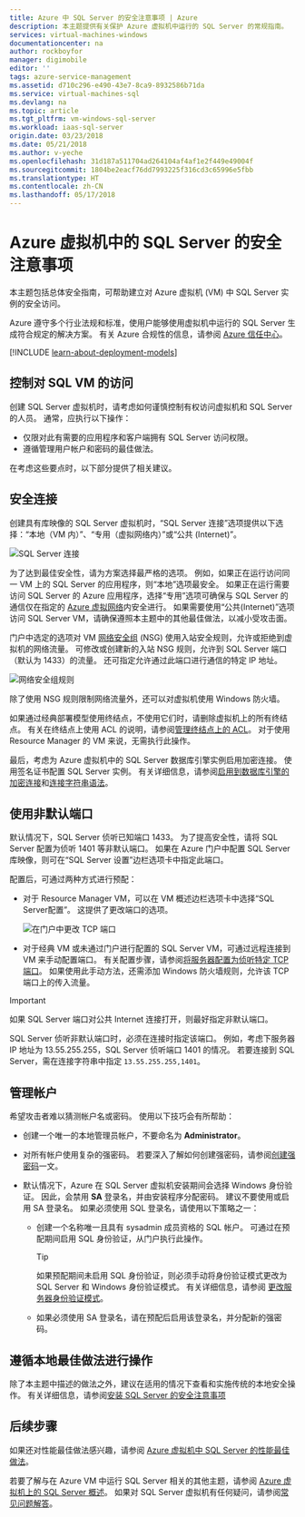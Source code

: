 ```yaml
---
title: Azure 中 SQL Server 的安全注意事项 | Azure
description: 本主题提供有关保护 Azure 虚拟机中运行的 SQL Server 的常规指南。
services: virtual-machines-windows
documentationcenter: na
author: rockboyfor
manager: digimobile
editor: ''
tags: azure-service-management
ms.assetid: d710c296-e490-43e7-8ca9-8932586b71da
ms.service: virtual-machines-sql
ms.devlang: na
ms.topic: article
ms.tgt_pltfrm: vm-windows-sql-server
ms.workload: iaas-sql-server
origin.date: 03/23/2018
ms.date: 05/21/2018
ms.author: v-yeche
ms.openlocfilehash: 31d187a511704ad264104af4af1e2f449e49004f
ms.sourcegitcommit: 1804be2eacf76dd7993225f316cd3c65996e5fbb
ms.translationtype: HT
ms.contentlocale: zh-CN
ms.lasthandoff: 05/17/2018
---
```

# <a name="security-considerations-for-sql-server-in-azure-virtual-machines"></a>Azure 虚拟机中的 SQL Server 的安全注意事项

本主题包括总体安全指南，可帮助建立对 Azure 虚拟机 (VM) 中 SQL Server 实例的安全访问。

Azure 遵守多个行业法规和标准，使用户能够使用虚拟机中运行的 SQL Server 生成符合规定的解决方案。 有关 Azure 合规性的信息，请参阅 [Azure 信任中心](https://www.trustcenter.cn/)。

[!INCLUDE [learn-about-deployment-models](../../../../includes/learn-about-deployment-models-both-include.md)]

## <a name="control-access-to-the-sql-vm"></a>控制对 SQL VM 的访问

创建 SQL Server 虚拟机时，请考虑如何谨慎控制有权访问虚拟机和 SQL Server 的人员。 通常，应执行以下操作：

- 仅限对此有需要的应用程序和客户端拥有 SQL Server 访问权限。
- 遵循管理用户帐户和密码的最佳做法。

在考虑这些要点时，以下部分提供了相关建议。

## <a name="secure-connections"></a>安全连接

创建具有库映像的 SQL Server 虚拟机时，“SQL Server 连接”选项提供以下选择：“本地（VM 内）”、“专用（虚拟网络内）”或“公共 (Internet)”。

![SQL Server 连接](./media/virtual-machines-windows-sql-security/sql-vm-connectivity-option.png)

为了达到最佳安全性，请为方案选择最严格的选项。 例如，如果正在运行访问同一 VM 上的 SQL Server 的应用程序，则“本地”选项最安全。 如果正在运行需要访问 SQL Server 的 Azure 应用程序，选择“专用”选项可确保与 SQL Server 的通信仅在指定的 [Azure 虚拟网络](../../../virtual-network/virtual-networks-overview.md)内安全进行。 如果需要使用“公共(Internet)”选项访问 SQL Server VM，请确保遵照本主题中的其他最佳做法，以减小受攻击面。

门户中选定的选项对 VM [网络安全组](../../../virtual-network/virtual-networks-nsg.md) (NSG) 使用入站安全规则，允许或拒绝到虚拟机的网络流量。 可修改或创建新的入站 NSG 规则，允许到 SQL Server 端口（默认为 1433）的流量。 还可指定允许通过此端口进行通信的特定 IP 地址。

![网络安全组规则](./media/virtual-machines-windows-sql-security/sql-vm-network-security-group-rules.png)

除了使用 NSG 规则限制网络流量外，还可以对虚拟机使用 Windows 防火墙。

如果通过经典部署模型使用终结点，不使用它们时，请删除虚拟机上的所有终结点。 有关在终结点上使用 ACL 的说明，请参阅[管理终结点上的 ACL](../classic/setup-endpoints.md#manage-the-acl-on-an-endpoint)。 对于使用 Resource Manager 的 VM 来说，无需执行此操作。

最后，考虑为 Azure 虚拟机中的 SQL Server 数据库引擎实例启用加密连接。 使用签名证书配置 SQL Server 实例。 有关详细信息，请参阅[启用到数据库引擎的加密连接](https://docs.microsoft.com/sql/database-engine/configure-windows/enable-encrypted-connections-to-the-database-engine)和[连接字符串语法](https://msdn.microsoft.com/library/ms254500.aspx)。

## <a name="use-a-non-default-port"></a>使用非默认端口

默认情况下，SQL Server 侦听已知端口 1433。 为了提高安全性，请将 SQL Server 配置为侦听 1401 等非默认端口。 如果在 Azure 门户中配置 SQL Server 库映像，则可在“SQL Server 设置”边栏选项卡中指定此端口。

配置后，可通过两种方式进行预配：

- 对于 Resource Manager VM，可以在 VM 概述边栏选项卡中选择“SQL Server配置”。 这提供了更改端口的选项。

  ![在门户中更改 TCP 端口](./media/virtual-machines-windows-sql-security/sql-vm-change-tcp-port.png)

- 对于经典 VM 或未通过门户进行配置的 SQL Server VM，可通过远程连接到 VM 来手动配置端口。 有关配置步骤，请参阅[将服务器配置为侦听特定 TCP 端口](https://docs.microsoft.com/sql/database-engine/configure-windows/configure-a-server-to-listen-on-a-specific-tcp-port)。 如果使用此手动方法，还需添加 Windows 防火墙规则，允许该 TCP 端口上的传入流量。

> [!IMPORTANT]
> 如果 SQL Server 端口对公共 Internet 连接打开，则最好指定非默认端口。

SQL Server 侦听非默认端口时，必须在连接时指定该端口。 例如，考虑下服务器 IP 地址为 13.55.255.255，SQL Server 侦听端口 1401 的情况。 若要连接到 SQL Server，需在连接字符串中指定 `13.55.255.255,1401`。

## <a name="manage-accounts"></a>管理帐户

希望攻击者难以猜测帐户名或密码。 使用以下技巧会有所帮助：

- 创建一个唯一的本地管理员帐户，不要命名为 **Administrator**。

- 对所有帐户使用复杂的强密码。 若要深入了解如何创建强密码，请参阅[创建强密码](https://support.microsoft.com/instantanswers/9bd5223b-efbe-aa95-b15a-2fb37bef637d/create-a-strong-password)一文。

- 默认情况下，Azure 在 SQL Server 虚拟机安装期间会选择 Windows 身份验证。 因此，会禁用 **SA** 登录名，并由安装程序分配密码。 建议不要使用或启用 SA 登录名。 如果必须使用 SQL 登录名，请使用以下策略之一：

  - 创建一个名称唯一且具有 sysadmin 成员资格的 SQL 帐户。 可通过在预配期间启用 SQL 身份验证，从门户执行此操作。

    > [!TIP] 
    > 如果预配期间未启用 SQL 身份验证，则必须手动将身份验证模式更改为 SQL Server 和 Windows 身份验证模式。 有关详细信息，请参阅 [更改服务器身份验证模式](https://docs.microsoft.com/sql/database-engine/configure-windows/change-server-authentication-mode)。

  - 如果必须使用 SA 登录名，请在预配后启用该登录名，并分配新的强密码。

## <a name="follow-on-premises-best-practices"></a>遵循本地最佳做法进行操作

除了本主题中描述的做法之外，建议在适用的情况下查看和实施传统的本地安全操作。 有关详细信息，请参阅[安装 SQL Server 的安全注意事项](https://docs.microsoft.com/sql/sql-server/install/security-considerations-for-a-sql-server-installation)

## <a name="next-steps"></a>后续步骤

如果还对性能最佳做法感兴趣，请参阅 [Azure 虚拟机中 SQL Server 的性能最佳做法](virtual-machines-windows-sql-performance.md)。

若要了解与在 Azure VM 中运行 SQL Server 相关的其他主题，请参阅 [Azure 虚拟机上的 SQL Server 概述](virtual-machines-windows-sql-server-iaas-overview.md)。 如果对 SQL Server 虚拟机有任何疑问，请参阅[常见问题解答](virtual-machines-windows-sql-server-iaas-faq.md)。
<!-- Update_Description: wording update, update link, update meta properties -->